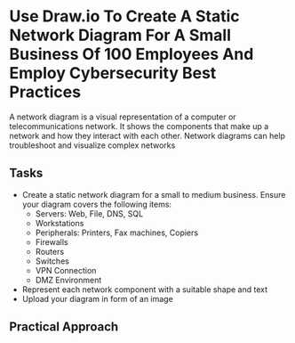 # Use Draw.io To Create A Static Network Diagram For A Small Business Of 100 Employees And Employ Cybersecurity Best Practices
A network diagram is a visual representation of a computer or telecommunications network. It shows the components that make up a network and how they interact with each other. Network diagrams can help troubleshoot and visualize complex networks


## Tasks
- Create a static network diagram for a small to medium business. Ensure your diagram covers the following items:
  - Servers: Web, File, DNS, SQL
  - Workstations
  - Peripherals: Printers, Fax machines, Copiers
  - Firewalls
  - Routers
  - Switches
  - VPN Connection
  - DMZ Environment
- Represent each network component with a suitable shape and text
- Upload your diagram in form of an image


## Practical Approach


